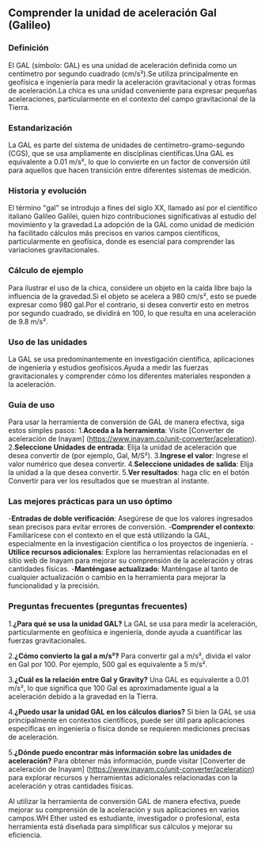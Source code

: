 ## Comprender la unidad de aceleración Gal (Galileo)

### Definición
El GAL (símbolo: GAL) es una unidad de aceleración definida como un centímetro por segundo cuadrado (cm/s²).Se utiliza principalmente en geofísica e ingeniería para medir la aceleración gravitacional y otras formas de aceleración.La chica es una unidad conveniente para expresar pequeñas aceleraciones, particularmente en el contexto del campo gravitacional de la Tierra.

### Estandarización
La GAL es parte del sistema de unidades de centímetro-gramo-segundo (CGS), que se usa ampliamente en disciplinas científicas.Una GAL es equivalente a 0.01 m/s², lo que lo convierte en un factor de conversión útil para aquellos que hacen transición entre diferentes sistemas de medición.

### Historia y evolución
El término "gal" se introdujo a fines del siglo XX, llamado así por el científico italiano Galileo Galilei, quien hizo contribuciones significativas al estudio del movimiento y la gravedad.La adopción de la GAL como unidad de medición ha facilitado cálculos más precisos en varios campos científicos, particularmente en geofísica, donde es esencial para comprender las variaciones gravitacionales.

### Cálculo de ejemplo
Para ilustrar el uso de la chica, considere un objeto en la caída libre bajo la influencia de la gravedad.Si el objeto se acelera a 980 cm/s², esto se puede expresar como 980 gal.Por el contrario, si desea convertir esto en metros por segundo cuadrado, se dividirá en 100, lo que resulta en una aceleración de 9.8 m/s².

### Uso de las unidades
La GAL se usa predominantemente en investigación científica, aplicaciones de ingeniería y estudios geofísicos.Ayuda a medir las fuerzas gravitacionales y comprender cómo los diferentes materiales responden a la aceleración.

### Guía de uso
Para usar la herramienta de conversión de GAL de manera efectiva, siga estos simples pasos:
1.**Acceda a la herramienta**: Visite [Converter de aceleración de Inayam] (https://www.inayam.co/unit-converter/aceleration).
2.**Seleccione Unidades de entrada**: Elija la unidad de aceleración que desea convertir de (por ejemplo, Gal, M/S²).
3.**Ingrese el valor**: Ingrese el valor numérico que desea convertir.
4.**Seleccione unidades de salida**: Elija la unidad a la que desea convertir.
5.**Ver resultados**: haga clic en el botón Convertir para ver los resultados que se muestran al instante.

### Las mejores prácticas para un uso óptimo
-**Entradas de doble verificación**: Asegúrese de que los valores ingresados ​​sean precisos para evitar errores de conversión.
-**Comprender el contexto**: Familiarícese con el contexto en el que está utilizando la GAL, especialmente en la investigación científica o los proyectos de ingeniería.
-**Utilice recursos adicionales**: Explore las herramientas relacionadas en el sitio web de Inayam para mejorar su comprensión de la aceleración y otras cantidades físicas.
-**Manténgase actualizado**: Manténgase al tanto de cualquier actualización o cambio en la herramienta para mejorar la funcionalidad y la precisión.

### Preguntas frecuentes (preguntas frecuentes)

1.**¿Para qué se usa la unidad GAL?**
La GAL se usa para medir la aceleración, particularmente en geofísica e ingeniería, donde ayuda a cuantificar las fuerzas gravitacionales.

2.**¿Cómo convierto la gal a m/s²?**
Para convertir gal a m/s², divida el valor en Gal por 100. Por ejemplo, 500 gal es equivalente a 5 m/s².

3.**¿Cuál es la relación entre Gal y Gravity?**
Una GAL es equivalente a 0.01 m/s², lo que significa que 100 Gal es aproximadamente igual a la aceleración debido a la gravedad en la Tierra.

4.**¿Puedo usar la unidad GAL en los cálculos diarios?**
Si bien la GAL se usa principalmente en contextos científicos, puede ser útil para aplicaciones específicas en ingeniería o física donde se requieren mediciones precisas de aceleración.

5.**¿Dónde puedo encontrar más información sobre las unidades de aceleración?**
Para obtener más información, puede visitar [Converter de aceleración de Inayam] (https://www.inayam.co/unit-converter/aceleration) para explorar recursos y herramientas adicionales relacionadas con la aceleración y otras cantidades físicas.

Al utilizar la herramienta de conversión GAL de manera efectiva, puede mejorar su comprensión de la aceleración y sus aplicaciones en varios campos.WH Ether usted es estudiante, investigador o profesional, esta herramienta está diseñada para simplificar sus cálculos y mejorar su eficiencia.